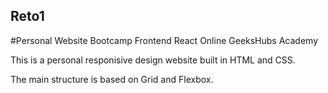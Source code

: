 ## Reto1
#Personal Website
Bootcamp Frontend React Online GeeksHubs Academy

This is a personal responisive design website built in HTML and CSS.

The main structure is based on Grid and Flexbox.
